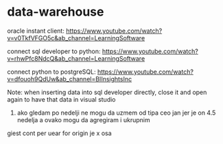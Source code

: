 # data-warehouse

oracle instant client: https://www.youtube.com/watch?v=v0TkfVFGO5c&ab_channel=LearningSoftware

connect sql developer to python: https://www.youtube.com/watch?v=rhwPfc8NdcQ&ab_channel=LearningSoftware

connect python to postgreSQL: https://www.youtube.com/watch?v=dfouoh9QdUw&ab_channel=BIInsightsInc

Note: when inserting data into sql developer directly, close it and open again to have that data in visual studio




1. ako gledam po nedelji ne mogu da uzmem od tipa ceo jan jer je on 4.5 nedelja a ovako mogu da agregiram i ukrupnim

giest cont per uear for origin je x osa